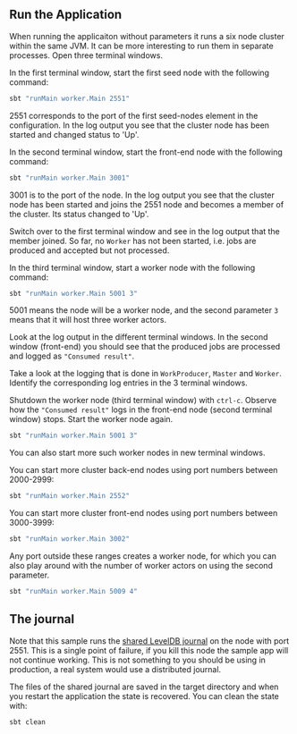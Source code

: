 ## Run the Application

When running the applicaiton without parameters it runs a six node cluster within the same JVM. It can be more
interesting to run them in separate processes. Open three terminal windows.

In the first terminal window, start the first seed node with the following command:

```bash
sbt "runMain worker.Main 2551"
```

2551 corresponds to the port of the first seed-nodes element in the configuration. In the log
output you see that the cluster node has been started and changed status to 'Up'.

In the second terminal window, start the front-end node with the following command:

```bash
sbt "runMain worker.Main 3001"		
```

3001 is to the port of the node. In the log output you see that the cluster node has been started
and joins the 2551 node and becomes a member of the cluster. Its status changed to 'Up'.

Switch over to the first terminal window and see in the log output that the member joined.
So far, no `Worker` has not been started, i.e. jobs are produced and accepted but
not processed.

In the third terminal window, start a worker node with the following command:

```bash
sbt "runMain worker.Main 5001 3"
```

5001 means the node will be a worker node, and the second parameter `3` means that it will host three worker actors.

Look at the log output in the different terminal
windows. In the second window (front-end) you should see that the produced jobs are processed
and logged as `"Consumed result"`.

Take a look at the logging that is done in `WorkProducer`, `Master` and `Worker`.
Identify the corresponding log entries in the 3 terminal windows.

Shutdown the worker node (third terminal window) with `ctrl-c`.
Observe how the `"Consumed result"` logs in the front-end node (second terminal window)
stops. Start the worker node again.

```bash
sbt "runMain worker.Main 5001 3"
```

You can also start more such worker nodes in new terminal windows.

You can start more cluster back-end nodes using port numbers between 2000-2999:

```bash
sbt "runMain worker.Main 2552"
```

You can start more cluster front-end nodes using port numbers between 3000-3999:

```bash
sbt "runMain worker.Main 3002"		
```

Any port outside these ranges creates a worker node, for which you can also play around with the number of worker actors on using the second parameter. 

```bash
sbt "runMain worker.Main 5009 4"		
```

## The journal 

Note that this sample runs the [shared LevelDB journal](http://doc.akka.io/docs/akka/current/scala/persistence.html#shared-leveldb-journal)
on the node with port 2551. This is a single point of failure, if you kill this node the sample app will not continue working. This is not something to you should be using in production, a real system would use a distributed journal.

The files of the shared journal are saved in the target directory and when you restart
the application the state is recovered. You can clean the state with:

```bash
sbt clean
```